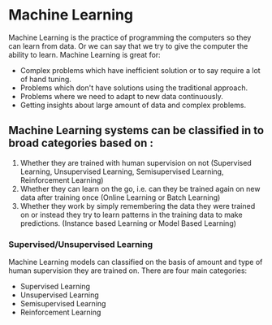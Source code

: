 # Machine Learning

Machine Learning is the practice of programming the computers so they can learn from data.
Or we can say that we try to give the computer the ability to learn.
Machine Learning is great for:

- Complex problems which have inefficient solution or to say require a lot of hand tuning.
- Problems which don't have solutions using the traditional approach.
- Problems where we need to adapt to new data continuously.
- Getting insights about large amount of data and complex problems.

## Machine Learning systems can be classified in to broad categories based on :

1. Whether they are trained with human supervision on not (Supervised Learning, Unsupervised Learning, Semisupervised Learning, Reinforcement Learning)
2. Whether they can learn on the go, i.e. can they be trained again on new data after training once (Online Learning or Batch Learning)
3. Whether they work by simply remembering the data they were trained on or instead they try to learn patterns in the training data to make predictions. (Instance based Learning or Model Based Learning)

### Supervised/Unsupervised Learning

Machine Learning models can classified on the basis of amount and type of human supervision they are trained on.
There are four main categories:

- Supervised Learning
- Unsupervised Learning
- Semisupervised Learning
- Reinforcement Learning
